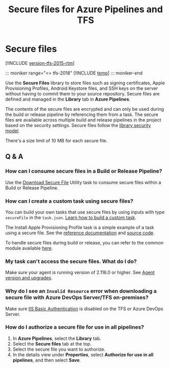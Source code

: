 ﻿---
title: Secure files for Azure Pipelines and TFS
ms.custom: seodec18
description: Understand secure files for Azure Pipelines and Team Foundation Server (TFS)
ms.assetid: 1B115D68-5667-445C-9130-00D658EEFE39
ms.prod: devops
ms.technology: devops-cicd
ms.manager: mijacobs
ms.author: madhurig
ms.date: 12/18/2018
monikerRange: '>= tfs-2015'
---

# Secure files

[!INCLUDE [version-tfs-2015-rtm](../_shared/version-tfs-2015-rtm.md)]

::: moniker range="<= tfs-2018"
[!INCLUDE [temp](../_shared/concept-rename-note.md)]
::: moniker-end

Use the **Secure Files** library to store files such as signing certificates, Apple Provisioning Profiles, Android Keystore files, and SSH keys on the server without having to commit them to your source repository. Secure files are defined and managed in the **Library** tab in **Azure Pipelines**.

The contents of the secure files are encrypted and can only be used during the build or release pipeline by referencing them from a task. The secure files are available across multiple build and release pipelines in the project based on the security settings. Secure files follow the [library security model](index.md#security).

There's a size limit of 10 MB for each secure file.

## Q & A

<!-- BEGINSECTION class="md-qanda" -->

### How can I consume secure files in a Build or Release Pipeline?

Use the [Download Secure File](../tasks/utility/download-secure-file.md) Utility task to consume secure files within a Build or Release Pipeline.

### How can I create a custom task using secure files?

You can build your own tasks that use secure files by using inputs with type `secureFile` in the `task.json`.
[Learn how to build a custom task](../../extend/develop/add-build-task.md).

The Install Apple Provisioning Profile task is a simple example of a task using a secure file. See the [reference documentation](../tasks/utility/install-apple-provisioning-profile.md) and [source code](https://github.com/Microsoft/azure-pipelines-tasks/tree/master/Tasks/InstallAppleProvisioningProfileV1).

To handle secure files during build or release, you can refer to the common module available [here](https://github.com/Microsoft/azure-pipelines-tasks/tree/master/Tasks/Common/securefiles-common).

### My task can't access the secure files. What do I do?

Make sure your agent is running version of 2.116.0 or higher. See [Agent version and upgrades](../agents/agents.md#agent-version-and-upgrades).

### Why do I see an `Invalid Resource` error when downloading a secure file with Azure DevOps Server/TFS on-premises?

Make sure [IIS Basic Authentication]( /iis/configuration/system.webserver/security/authentication/basicauthentication) is disabled on the TFS or Azure DevOps Server. 

<a name="secure-file-authorization"></a>
### How do I authorize a secure file for use in all pipelines?

 1. In **Azure Pipelines**, select the **Library** tab.
 1. Select the **Secure files** tab at the top. 
 1. Select the secure file you want to authorize. 
 1. In the details view under **Properties**, select **Authorize for use in all pipelines**, and then select **Save**.

<!-- ENDSECTION -->
